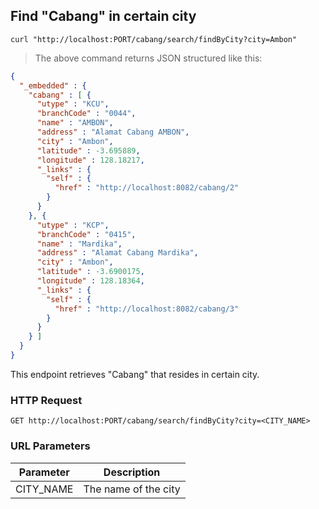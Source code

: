 ## Find "Cabang" in certain city

```shell
curl "http://localhost:PORT/cabang/search/findByCity?city=Ambon"

```

> The above command returns JSON structured like this:

```json
{
  "_embedded" : {
    "cabang" : [ {
      "utype" : "KCU",
      "branchCode" : "0044",
      "name" : "AMBON",
      "address" : "Alamat Cabang AMBON",
      "city" : "Ambon",
      "latitude" : -3.695889,
      "longitude" : 128.18217,
      "_links" : {
        "self" : {
          "href" : "http://localhost:8082/cabang/2"
        }
      }
    }, {
      "utype" : "KCP",
      "branchCode" : "0415",
      "name" : "Mardika",
      "address" : "Alamat Cabang Mardika",
      "city" : "Ambon",
      "latitude" : -3.6900175,
      "longitude" : 128.18364,
      "_links" : {
        "self" : {
          "href" : "http://localhost:8082/cabang/3"
        }
      }
    } ]
  }
}
```

This endpoint retrieves "Cabang" that resides in certain city.

### HTTP Request

`GET http://localhost:PORT/cabang/search/findByCity?city=<CITY_NAME>`

### URL Parameters

Parameter | Description
--------- | -----------
CITY_NAME | The name of the city

